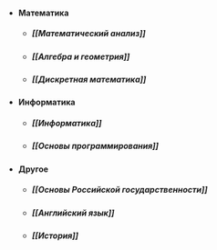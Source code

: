 - #### Математика
	- ##### [[Математический анализ]]
	- ##### [[Алгебра и геометрия]]
	- ##### [[Дискретная математика]]
- #### Информатика
	- ##### [[Информатика]]
	- ##### [[Основы программирования]]
- #### Другое
	- ##### [[Основы Российской государственности]]
	- ##### [[Английский язык]]
	- ##### [[История]]